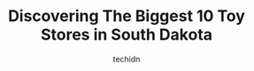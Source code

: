---
layout: ampstory
image: https://i0.wp.com/paketmu.com/wp-content/uploads/2023/06/childs-play-toys-0-in-south-dakota-1686372358.jpeg?resize=640,853
author: techidn
featured: false
description: Explore the diverse Toy Store scene in South Dakota, home to an incredible selection of 10 establishments catering to every taste. Whether youre in search of iconic favorites or undiscovere
title: Discovering The Biggest 10 Toy Stores in South Dakota
cover:
   title: Discovering The Biggest 10 Toy Stores in South Dakota
   subtitle: RICKPATE
   background: https://paketmu.com/wp-content/uploads/2023/06/childs-play-toys-0-in-south-dakota-1686372358.jpeg

pages: 
 - layout: thirds
   top: <h1>#1 Rainbow Comics, Cards & Collectibles</h1>
   bottom: "<p>Visited for the first time this weekend. My son is a huge Marvel fan and we are starting his comic collection. Everything we look for online seems to have a lot of DC and</p>"
   background: https://paketmu.com/wp-content/uploads/2023/06/childs-play-toys-1-in-south-dakota-1686372360.jpeg
   backgroundblur: true
 - layout: thirds
   top: <h1>#2 Once Upon a Child Rapid City</h1>
   bottom: "<p>Took in a big basket full of clothes and shoes and they didnt even touch it and how I know that is because it was either brand new or barely worn stuff. They just put </p>"
   background: https://paketmu.com/wp-content/uploads/2023/06/childs-play-toys-2-in-south-dakota-1686372361.jpeg
   cta:
      link: https://paketmu.com/discovering-the-biggest-10-toy-stores-in-south-dakota/
      text: Discovering The Biggest 10 Toy Stores in South Dakota
 - layout: thirds
   top: <h1>#3 NERD ENVY</h1>
   bottom: "<p>Amazing experience all around. The owner was super funny and great at talking with customers new and experienced. The online card catalog is an amazing feature and you ke</p>"
   background: https://paketmu.com/wp-content/uploads/2023/06/childs-play-toys-3-in-south-dakota-1686372361.jpeg
   cta:
      link: https://paketmu.com/discovering-the-biggest-10-toy-stores-in-south-dakota/
      text: Discovering The Biggest 10 Toy Stores in South Dakota
 - layout: thirds
   top: <h1>#4 Build-A-Bear Workshop</h1>
   bottom: "<p>4001 W 41st St, Sioux Falls, SD 57106, United States</p>"
   background: https://images.unsplash.com/photo-1527067829737-402993088e6b?ixlib=rb-4.0.3&ixid=MnwxMjA3fDB8MHxwaG90by1wYWdlfHx8fGVufDB8fHx8&auto=format&fit=crop&w=640&h=853&q=80
   cta:
      link: https://paketmu.com/discovering-the-biggest-10-toy-stores-in-south-dakota/
      text: Discovering The Biggest 10 Toy Stores in South Dakota
 - layout: thirds
   top: <h1>#5 Whos Hobby House</h1>
   bottom: "<p>715 Main St, Rapid City, SD 57701, United States</p>"
   background: https://images.unsplash.com/photo-1580610447943-1bfbef5efe07?ixlib=rb-4.0.3&ixid=MnwxMjA3fDB8MHxwaG90by1wYWdlfHx8fGVufDB8fHx8&auto=format&fit=crop&w=640&h=853&q=80
   cta:
      link: https://paketmu.com/discovering-the-biggest-10-toy-stores-in-south-dakota/
      text: Discovering The Biggest 10 Toy Stores in South Dakota
 - layout: thirds
   top: <h1>#6 HobbyTown (Sioux Falls)</h1>
   bottom: "<p>1710 S Western Ave, Sioux Falls, SD 57105, United States</p>"
   background: https://images.unsplash.com/photo-1591393223703-56fe1347ac62?ixlib=rb-4.0.3&ixid=MnwxMjA3fDB8MHxwaG90by1wYWdlfHx8fGVufDB8fHx8&auto=format&fit=crop&w=640&h=853&q=80
   cta:
      link: https://paketmu.com/discovering-the-biggest-10-toy-stores-in-south-dakota/
      text: Discovering The Biggest 10 Toy Stores in South Dakota
 - layout: thirds
   top: <h1>#7 Childs Play Toys</h1>
   bottom: "<p>233 S Phillips Ave, Sioux Falls, SD 57104, United States</p>"
   background: https://images.unsplash.com/photo-1536745287225-21d689278fd1?ixlib=rb-4.0.3&ixid=MnwxMjA3fDB8MHxwaG90by1wYWdlfHx8fGVufDB8fHx8&auto=format&fit=crop&w=640&h=853&q=80
   cta:
      link: https://paketmu.com/discovering-the-biggest-10-toy-stores-in-south-dakota/
      text: Discovering The Biggest 10 Toy Stores in South Dakota
 - layout: thirds
   middle: Continue reading...
   background: https://images.unsplash.com/photo-1533735380053-eb8d0759b24a?ixlib=rb-4.0.3&ixid=MnwxMjA3fDB8MHxwaG90by1wYWdlfHx8fGVufDB8fHx8&auto=format&fit=crop&w=640&h=853&q=80
   cta:
      link: https://paketmu.com/discovering-the-biggest-10-toy-stores-in-south-dakota/
      text: Discovering The Biggest 10 Toy Stores in South Dakota
      
---
